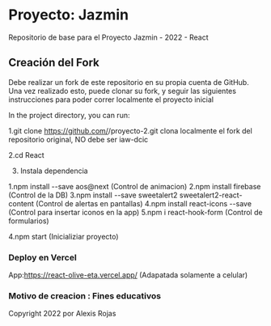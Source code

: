 # Proyecto: Jazmin 

Repositorio de base para el Proyecto Jazmin - 2022 - React

## Creación del Fork
Debe realizar un fork de este repositorio en su propia cuenta de GitHub. Una vez realizado esto, puede clonar su fork, y seguir las siguientes instrucciones para poder correr localmente el proyecto inicial 

In the project directory, you can run:

1.git clone https://github.com/<UsuarioGitHub>/proyecto-2.git clona localmente el fork del repositorio original, <UsuarioGitHub> NO debe ser iaw-dcic

2.cd React

3. Instala dependencia
 
1.npm install --save aos@next (Control de animacion)
2.npm install firebase (Control de la DB)
3.npm install --save sweetalert2 sweetalert2-react-content (Control de alertas en pantallas)
4.npm install react-icons --save (Control para insertar iconos en la app)
5.npm i react-hook-form (Control de formularios)

4.npm start (Inicializiar proyecto)

### Deploy en Vercel

App:https://react-olive-eta.vercel.app/ (Adapatada solamente a celular)


### Motivo de creacion : Fines educativos

 
 Copyright 2022 por Alexis Rojas
